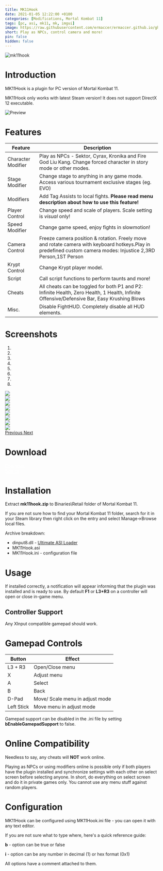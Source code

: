```yaml
---
title: MK11Hook
date: 2021-01-05 12:22:00 +0100
categories: [Modifications, Mortal Kombat 11]
tags: [pc, asi, mk11, mk, imgui]   
image: https://raw.githubusercontent.com/ermaccer/ermaccer.github.io/gh-pages/assets/mods/mk11/mk11hook/1.jpg
short: Play as NPCs, control camera and more!
pin: false
hidden: false
---
```


<img class="img-fluid mx-auto" alt="mk11hook" src="https://raw.githubusercontent.com/ermaccer/ermaccer.github.io/gh-pages/assets/projects/mk11hook_logo_export.png">

# Introduction
MK11Hook is a plugin for PC version of Mortal Kombat 11.

<div class="alert bg-dark">
	MK11Hook only works with latest Steam version! It does not support DirectX 12 executable.
</div>


![Preview](https://raw.githubusercontent.com/ermaccer/ermaccer.github.io/gh-pages/assets/mods/mk11/mk11hook/menu.jpg)

# Features

| Feature | Description |
| --- | --- |
|Character Modifier| Play as NPCs - Sektor, Cyrax, Kronika and Fire God Liu Kang. Change forced character in story mode or other modes.|
|Stage Modifier| Change stage to anything in any game mode. Access various tournament exclusive stages (eg. EVO) |
|Modifiers| Add Tag Assists to local fights. **Please read menu description about how to use this feature!** |
|Player Control| Change speed and scale of players. Scale setting is *visual* only!|
|Speed Modifier| Change game speed, enjoy fights in slowmotion! |
|Camera Control| Freeze camera position & rotation. Freely move and rotate camera with keyboard hotkeys.Play in predefined custom camera modes: Injustice 2,3RD Person,1ST Person|
|Krypt Control| Change Krypt player model. |
|Script| Call script functions to perform taunts and more! |
|Cheats| All cheats can be toggled for both P1 and P2: Infinite Health, Zero Health, 1 Health, Infinite Offensive/Defensive Bar, Easy Krushing Blows|
|Misc.| Disable FightHUD. Completely disable all HUD elements. |

# Screenshots

<div id="carouselScreenshots" class="carousel slide" data-ride="carousel">
  <ol class="carousel-indicators">
    <li data-target="#carouselScreenshots" data-slide-to="0" class="active"></li>
    <li data-target="#carouselScreenshots" data-slide-to="1"></li>
    <li data-target="#carouselScreenshots" data-slide-to="2"></li>
  	<li data-target="#carouselScreenshots" data-slide-to="3"></li>
    <li data-target="#carouselScreenshots" data-slide-to="4"></li>
    <li data-target="#carouselScreenshots" data-slide-to="5"></li>
    <li data-target="#carouselScreenshots" data-slide-to="6"></li>
    <li data-target="#carouselScreenshots" data-slide-to="7"></li>
  </ol>
  <div class="carousel-inner">
    <div class="carousel-item active">
      <img class="d-block w-100" src="https://raw.githubusercontent.com/ermaccer/ermaccer.github.io/gh-pages/assets/mods/mk11/mk11hook/1.jpg">
    </div>
    <div class="carousel-item">
      <img class="d-block w-100" src="https://raw.githubusercontent.com/ermaccer/ermaccer.github.io/gh-pages/assets/mods/mk11/mk11hook/2.jpg">
    </div>
    <div class="carousel-item">
      <img class="d-block w-100" src="https://raw.githubusercontent.com/ermaccer/ermaccer.github.io/gh-pages/assets/mods/mk11/mk11hook/3.jpg">
    </div>
	  <div class="carousel-item">
      <img class="d-block w-100" src="https://raw.githubusercontent.com/ermaccer/ermaccer.github.io/gh-pages/assets/mods/mk11/mk11hook/4.jpg">
    </div>
	  <div class="carousel-item">
      <img class="d-block w-100" src="https://raw.githubusercontent.com/ermaccer/ermaccer.github.io/gh-pages/assets/mods/mk11/mk11hook/krypt.jpg">
    </div>
	  <div class="carousel-item">
      <img class="d-block w-100" src="https://raw.githubusercontent.com/ermaccer/ermaccer.github.io/gh-pages/assets/mods/mk11/mk11hook/fpv1.jpg">
    </div>
	  <div class="carousel-item">
      <img class="d-block w-100" src="https://raw.githubusercontent.com/ermaccer/ermaccer.github.io/gh-pages/assets/mods/mk11/mk11hook/fpv2.jpg">
    </div>
	  <div class="carousel-item">
      <img class="d-block w-100" src="https://raw.githubusercontent.com/ermaccer/ermaccer.github.io/gh-pages/assets/mods/mk11/mk11hook/fpv3.jpg">
    </div>           
  </div>
  <a class="carousel-control-prev" href="#carouselScreenshots" role="button" data-slide="prev">
    <span class="carousel-control-prev-icon" aria-hidden="true"></span>
    <span class="sr-only">Previous</span>
  </a>
  <a class="carousel-control-next" href="#carouselScreenshots" role="button" data-slide="next">
    <span class="carousel-control-next-icon" aria-hidden="true"></span>
    <span class="sr-only">Next</span>
  </a>
</div>

# Download

<a class="btn btn-block btn-dark bg-dark text-gray btn-lg" style="color: white;" href="https://github.com/ermaccer/MK11Hook/releases/latest/download/mk11hook.zip" role="button">
<i class="fas fa-download"></i>
Download
</a>
<br>
<a class="btn btn-block btn-dark bg-dark text-gray btn-lg" style="color: white;" href="https://github.com/ermaccer/MK11Hook/" role="button">
<i class="fab fa-github"></i>
Source
</a>


# Installation 

Extract **mk11hook.zip** to Binaries\Retail folder of Mortal Kombat 11.

If you are not sure how to find your Mortal Kombat 11 folder, search for it in your Steam library then right click on the entry and select Manage->Browse local files.

Archive breakdown:

 - dinput8.dll - [Ultimate ASI Loader](https://github.com/ThirteenAG/Ultimate-ASI-Loader/)
 - MK11Hook.asi 
 - MK11Hook.ini - configuration file


# Usage

If installed correctly, a notification will appear informing that the plugin was installed
and is ready to use. By default **F1** or **L3+R3** on a controller will open or close in-game menu.



## Controller Support
Any XInput compatible gamepad should work.

# Gamepad Controls

| Button | Effect |
| --- | --- |
| L3 + R3 | Open/Close menu|
| X | Adjust menu|
| A | Select |
| B | Back |
| D-Pad | Move/ Scale menu in adjust mode |
| Left Stick | Move menu in adjust mode |

Gamepad support can be disabled in the .ini file by setting **bEnableGamepadSupport** to false.



# Online Compatibility
Needless to say, any cheats will **NOT** work online.

Playing as NPCs or using modifiers online is possible only if both players
have the plugin installed and synchronize settings with each other on select
screen before selecting anyone. In short, do everything on select screen
and do it in private games only. You cannot use any menu stuff against
random players.

# Configuration

MK11Hook can be configured using MK11Hook.ini file - you can open it with any text editor.


If you are not sure what to type where, here's a quick reference guide:

**b** - option can be true or false

**i** - option can be any number in decimal (1) or hex format (0x1)

All options have a comment attached to them.




